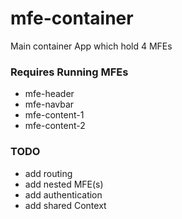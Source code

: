 # mfe-container
Main container App which hold 4 MFEs

### Requires Running MFEs

- mfe-header
- mfe-navbar
- mfe-content-1
- mfe-content-2

### TODO

- add routing
- add nested MFE(s)
- add authentication
- add shared Context

